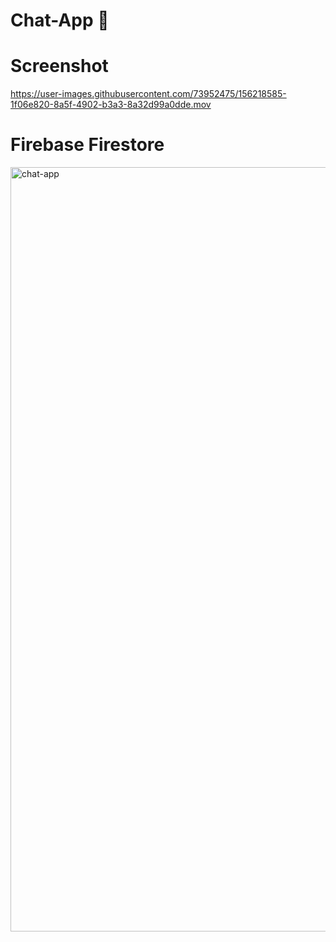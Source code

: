 # Chat-App 💬

# Screenshot

https://user-images.githubusercontent.com/73952475/156218585-1f06e820-8a5f-4902-b3a3-8a32d99a0dde.mov

# Firebase Firestore

<img width="1223" alt="chat-app" src="https://user-images.githubusercontent.com/73952475/156188205-f13d51f9-5531-4969-a141-d0cf37baeb08.png">
